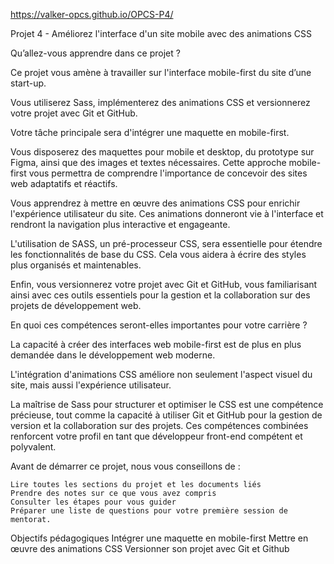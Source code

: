 https://valker-opcs.github.io/OPCS-P4/

Projet 4 - Améliorez l'interface d'un site mobile avec des animations CSS

Qu’allez-vous apprendre dans ce projet ?

 

Ce projet vous amène à travailler sur l'interface mobile-first du site d’une start-up. 

Vous utiliserez Sass, implémenterez des animations CSS et versionnerez votre projet avec Git et GitHub.

 

Votre tâche principale sera d'intégrer une maquette en mobile-first. 

Vous disposerez des maquettes pour mobile et desktop, du prototype sur Figma, ainsi que des images et textes nécessaires. Cette approche mobile-first vous permettra de comprendre l'importance de concevoir des sites web adaptatifs et réactifs.

 

Vous apprendrez à mettre en œuvre des animations CSS pour enrichir l'expérience utilisateur du site. Ces animations donneront vie à l'interface et rendront la navigation plus interactive et engageante.

 

L'utilisation de SASS, un pré-processeur CSS, sera essentielle pour étendre les fonctionnalités de base du CSS. Cela vous aidera à écrire des styles plus organisés et maintenables.

 

Enfin, vous versionnerez votre projet avec Git et GitHub, vous familiarisant ainsi avec ces outils essentiels pour la gestion et la collaboration sur des projets de développement web.

 
En quoi ces compétences seront-elles importantes pour votre carrière ? 

 

La capacité à créer des interfaces web mobile-first est de plus en plus demandée dans le développement web moderne. 

L'intégration d'animations CSS améliore non seulement l'aspect visuel du site, mais aussi l'expérience utilisateur. 

 

La maîtrise de Sass pour structurer et optimiser le CSS est une compétence précieuse, tout comme la capacité à utiliser Git et GitHub pour la gestion de version et la collaboration sur des projets. Ces compétences combinées renforcent votre profil en tant que développeur front-end compétent et polyvalent.

 

Avant de démarrer ce projet, nous vous conseillons de :

    Lire toutes les sections du projet et les documents liés
    Prendre des notes sur ce que vous avez compris
    Consulter les étapes pour vous guider 
    Préparer une liste de questions pour votre première session de mentorat.

Objectifs pédagogiques
Intégrer une maquette en mobile-first
Mettre en œuvre des animations CSS
Versionner son projet avec Git et Github
